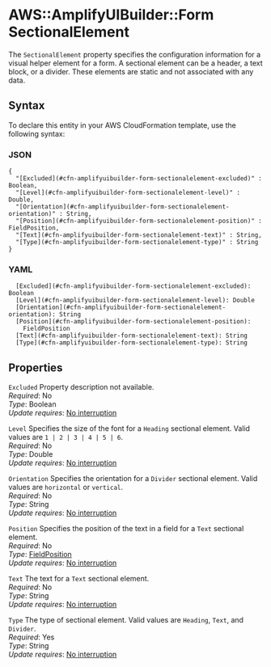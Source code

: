 # AWS::AmplifyUIBuilder::Form SectionalElement<a name="aws-properties-amplifyuibuilder-form-sectionalelement"></a>

The `SectionalElement` property specifies the configuration information for a visual helper element for a form\. A sectional element can be a header, a text block, or a divider\. These elements are static and not associated with any data\.

## Syntax<a name="aws-properties-amplifyuibuilder-form-sectionalelement-syntax"></a>

To declare this entity in your AWS CloudFormation template, use the following syntax:

### JSON<a name="aws-properties-amplifyuibuilder-form-sectionalelement-syntax.json"></a>

```
{
  "[Excluded](#cfn-amplifyuibuilder-form-sectionalelement-excluded)" : Boolean,
  "[Level](#cfn-amplifyuibuilder-form-sectionalelement-level)" : Double,
  "[Orientation](#cfn-amplifyuibuilder-form-sectionalelement-orientation)" : String,
  "[Position](#cfn-amplifyuibuilder-form-sectionalelement-position)" : FieldPosition,
  "[Text](#cfn-amplifyuibuilder-form-sectionalelement-text)" : String,
  "[Type](#cfn-amplifyuibuilder-form-sectionalelement-type)" : String
}
```

### YAML<a name="aws-properties-amplifyuibuilder-form-sectionalelement-syntax.yaml"></a>

```
  [Excluded](#cfn-amplifyuibuilder-form-sectionalelement-excluded): Boolean
  [Level](#cfn-amplifyuibuilder-form-sectionalelement-level): Double
  [Orientation](#cfn-amplifyuibuilder-form-sectionalelement-orientation): String
  [Position](#cfn-amplifyuibuilder-form-sectionalelement-position): 
    FieldPosition
  [Text](#cfn-amplifyuibuilder-form-sectionalelement-text): String
  [Type](#cfn-amplifyuibuilder-form-sectionalelement-type): String
```

## Properties<a name="aws-properties-amplifyuibuilder-form-sectionalelement-properties"></a>

`Excluded`  <a name="cfn-amplifyuibuilder-form-sectionalelement-excluded"></a>
Property description not available\.  
*Required*: No  
*Type*: Boolean  
*Update requires*: [No interruption](https://docs.aws.amazon.com/AWSCloudFormation/latest/UserGuide/using-cfn-updating-stacks-update-behaviors.html#update-no-interrupt)

`Level`  <a name="cfn-amplifyuibuilder-form-sectionalelement-level"></a>
Specifies the size of the font for a `Heading` sectional element\. Valid values are `1 | 2 | 3 | 4 | 5 | 6`\.  
*Required*: No  
*Type*: Double  
*Update requires*: [No interruption](https://docs.aws.amazon.com/AWSCloudFormation/latest/UserGuide/using-cfn-updating-stacks-update-behaviors.html#update-no-interrupt)

`Orientation`  <a name="cfn-amplifyuibuilder-form-sectionalelement-orientation"></a>
Specifies the orientation for a `Divider` sectional element\. Valid values are `horizontal` or `vertical`\.  
*Required*: No  
*Type*: String  
*Update requires*: [No interruption](https://docs.aws.amazon.com/AWSCloudFormation/latest/UserGuide/using-cfn-updating-stacks-update-behaviors.html#update-no-interrupt)

`Position`  <a name="cfn-amplifyuibuilder-form-sectionalelement-position"></a>
Specifies the position of the text in a field for a `Text` sectional element\.  
*Required*: No  
*Type*: [FieldPosition](aws-properties-amplifyuibuilder-form-fieldposition.md)  
*Update requires*: [No interruption](https://docs.aws.amazon.com/AWSCloudFormation/latest/UserGuide/using-cfn-updating-stacks-update-behaviors.html#update-no-interrupt)

`Text`  <a name="cfn-amplifyuibuilder-form-sectionalelement-text"></a>
The text for a `Text` sectional element\.  
*Required*: No  
*Type*: String  
*Update requires*: [No interruption](https://docs.aws.amazon.com/AWSCloudFormation/latest/UserGuide/using-cfn-updating-stacks-update-behaviors.html#update-no-interrupt)

`Type`  <a name="cfn-amplifyuibuilder-form-sectionalelement-type"></a>
The type of sectional element\. Valid values are `Heading`, `Text`, and `Divider`\.  
*Required*: Yes  
*Type*: String  
*Update requires*: [No interruption](https://docs.aws.amazon.com/AWSCloudFormation/latest/UserGuide/using-cfn-updating-stacks-update-behaviors.html#update-no-interrupt)